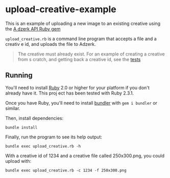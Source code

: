 # upload-creative-example

This is an example of uploading a new image to an existing creative using the [A
dzerk API Ruby gem](https://github.com/adzerk/adzerk-api)

`upload_creative.rb` is a command line program that accepts a file and a creativ
e id, and uploads the file to Adzerk.

> The creative must already exist.  For an example of creating a creative from s
> cratch, and getting back a creative id, see the [tests](https://github.com/adzerk/adzerk-api/blob/2e6c81d78b00fd6483e5559489d20ba87c8ab8a2/test/creative_api_spec.rb#L54-L68)

## Running

You'll need to install [Ruby](https://www.ruby-lang.org/en/documentation/installation/) 
2.0 or higher for your platform if you don't already have it.  This proj
ect has been tested with Ruby 2.3.1.

Once you have Ruby, you'll need to install [bundler](https://bundler.io) with `gem i bundler` or similar.

Then, install dependencies:

    bundle install

Finally, run the program to see its help output:

    bundle exec upload_creative.rb -h

With a creative id of 1234 and a creative file called 250x300.png, you could upload with:

    bundle exec upload_creative.rb -c 1234 -f 250x300.png
